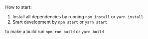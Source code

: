 How to start:

1. Install all dependencies by running ```npm install``` or ```yarn install```
2. Srart development by ```npm start``` or ```yarn start```

to make a build run ```npm run build``` or ```yarn build```

